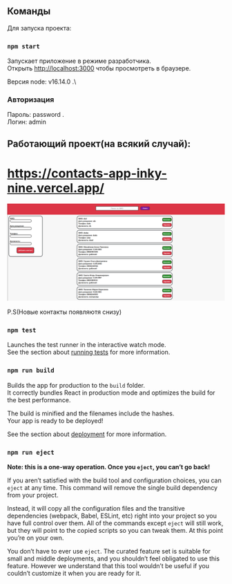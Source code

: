 ## Команды

Для запуска проекта:

### `npm start`

Запускает приложение в режиме разработчика.\
Открыть [http://localhost:3000](http://localhost:3000) чтобы просмотреть в браузере.

Версия node: v16.14.0 .\

### Авторизация
 Пароль: password .\
 Логин: admin

## Работающий проект(на всякий случай):
# https://contacts-app-inky-nine.vercel.app/


![first picture](./src/assets/preview.png)

P.S(Новые контакты появляютя снизу)

### `npm test`

Launches the test runner in the interactive watch mode.\
See the section about [running tests](https://facebook.github.io/create-react-app/docs/running-tests) for more information.

### `npm run build`

Builds the app for production to the `build` folder.\
It correctly bundles React in production mode and optimizes the build for the best performance.

The build is minified and the filenames include the hashes.\
Your app is ready to be deployed!

See the section about [deployment](https://facebook.github.io/create-react-app/docs/deployment) for more information.

### `npm run eject`

**Note: this is a one-way operation. Once you `eject`, you can’t go back!**

If you aren’t satisfied with the build tool and configuration choices, you can `eject` at any time. This command will remove the single build dependency from your project.

Instead, it will copy all the configuration files and the transitive dependencies (webpack, Babel, ESLint, etc) right into your project so you have full control over them. All of the commands except `eject` will still work, but they will point to the copied scripts so you can tweak them. At this point you’re on your own.

You don’t have to ever use `eject`. The curated feature set is suitable for small and middle deployments, and you shouldn’t feel obligated to use this feature. However we understand that this tool wouldn’t be useful if you couldn’t customize it when you are ready for it.

